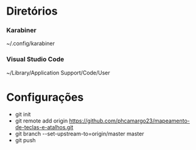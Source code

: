 # Diretórios
### Karabiner
~/.config/karabiner
### Visual Studio Code
~/Library/Application Support/Code/User

# Configurações
* git init
* git remote add origin https://github.com/phcamargo23/mapeamento-de-teclas-e-atalhos.git
* git branch --set-upstream-to=origin/master master
* git push
<!--- git push --set-upstream origin master -->
